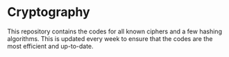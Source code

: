 # Cryptography

This repository contains the codes for all known ciphers and a few hashing algorithms. This is updated every week to ensure that the codes are the most efficient and up-to-date.
